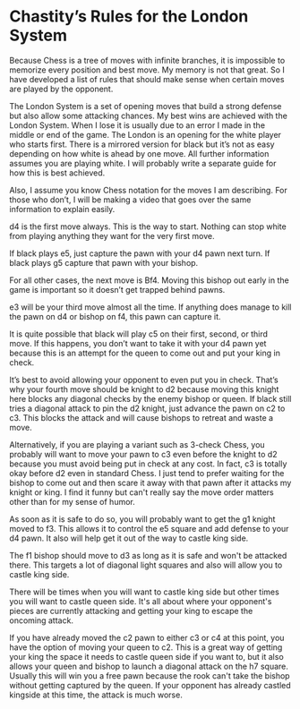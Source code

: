 # Chastity’s Rules for the London System

Because Chess is a tree of moves with infinite branches, it is impossible to memorize every position and best move. My memory is not that great. So I have developed a list of rules that should make sense when certain moves are played by the opponent.

 The London System is a set of opening moves that build a strong defense but also allow some attacking chances. My best wins are achieved with the London System. When I lose it is usually due to an error I made in the middle or end of the game. The London is an opening for the white player who starts first. There is a mirrored version for black but it’s not as easy depending on how white is ahead by one move. All further information assumes you are playing white. I will probably write a separate guide for how this is best achieved.

Also, I assume you know Chess notation for the moves I am describing. For those who don’t, I will be making a video that goes over the same information to explain easily.

d4 is the first move always. This is the way to start. Nothing can stop white from playing anything they want for the very first move.

If black plays e5, just capture the pawn with your d4 pawn next turn. If black plays g5 capture that pawn with your bishop.

For all other cases, the next move is Bf4. Moving this bishop out early in the game is important so it doesn’t get trapped behind pawns.

e3 will be your third move almost all the time. If anything does manage to kill the pawn on d4 or bishop on f4, this pawn can capture it.

It is quite possible that black will play c5 on their first, second, or third move. If this happens, you don’t want to take it with your d4 pawn yet because this is an attempt for the queen to come out and put your king in check.

It’s best to avoid allowing your opponent to even put you in check. That’s why your fourth move should be knight to d2 because moving this knight here blocks any diagonal checks by the enemy bishop or queen. If black still tries a diagonal attack to pin the d2 knight, just advance the pawn on c2 to c3. This blocks the attack and will cause bishops to retreat and waste a move.

Alternatively, if you are playing a variant such as 3-check Chess, you probably will want to move your pawn to c3 even before the knight to d2 because you must avoid being put in check at any cost. In fact, c3 is totally okay before d2 even in standard Chess. I just tend to prefer waiting for the bishop to come out and then scare it away with that pawn after it attacks my knight or king. I find it funny but can't really say the move order matters other than for my sense of humor.

As soon as it is safe to do so, you will probably want to get the g1 knight moved to f3. This allows it to control the e5 square and add defense to your d4 pawn. It also will help get it out of the way to castle king side.

The f1 bishop should move to d3 as long as it is safe and won't be attacked there. This targets a lot of diagonal light squares and also will allow you to castle king side.

There will be times when you will want to castle king side but other times you will want to castle queen side. It's all about where your opponent's pieces are currently attacking and getting your king to escape the oncoming attack.

If you have already moved the c2 pawn to either c3 or c4 at this point, you have the option of moving your queen to c2. This is a great way of getting your king the space it needs to castle queen side if you want to, but it also allows your queen and bishop to launch a diagonal attack on the h7 square. Usually this will win you a free pawn because the rook can't take the bishop without getting captured by the queen. If your opponent has already castled kingside at this time, the attack is much worse.

